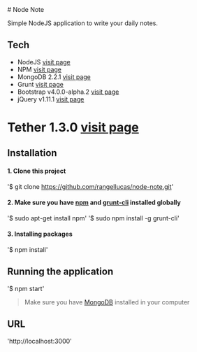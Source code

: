 <snippet>
<content>
# Node Note

Simple NodeJS application to write your daily notes. 

## Tech

* NodeJS [visit page](https://nodejs.org/en/)
* NPM [visit page](https://www.npmjs.com/)
* MongoDB 2.2.1 [visit page](https://www.mongodb.com/)
* Grunt [visit page](http://gruntjs.com/)
* Bootstrap v4.0.0-alpha.2 [visit page](http://getbootstrap.com)
* jQuery v1.11.1 [visit page](https://blog.jquery.com/2014/05/01/jquery-1-11-1-and-2-1-1-released/)
# Tether 1.3.0 [visit page](http://tether.io/)

## Installation

#### 1. Clone this project

'$ git clone https://github.com/rangellucas/node-note.git'

#### 2. Make sure you have [npm](https://www.npmjs.com/) and [grunt-cli](https://www.npmjs.com/package/grunt-cli) installed globally

'$ sudo apt-get install npm'
'$ sudo npm install -g grunt-cli'

#### 3. Installing packages

'$ npm install'

## Running the application

'$ npm start'

> Make sure you have [MongoDB](https://docs.mongodb.com/manual/installation/) installed in your computer

## URL

'http://localhost:3000'

</content>
</snippet>